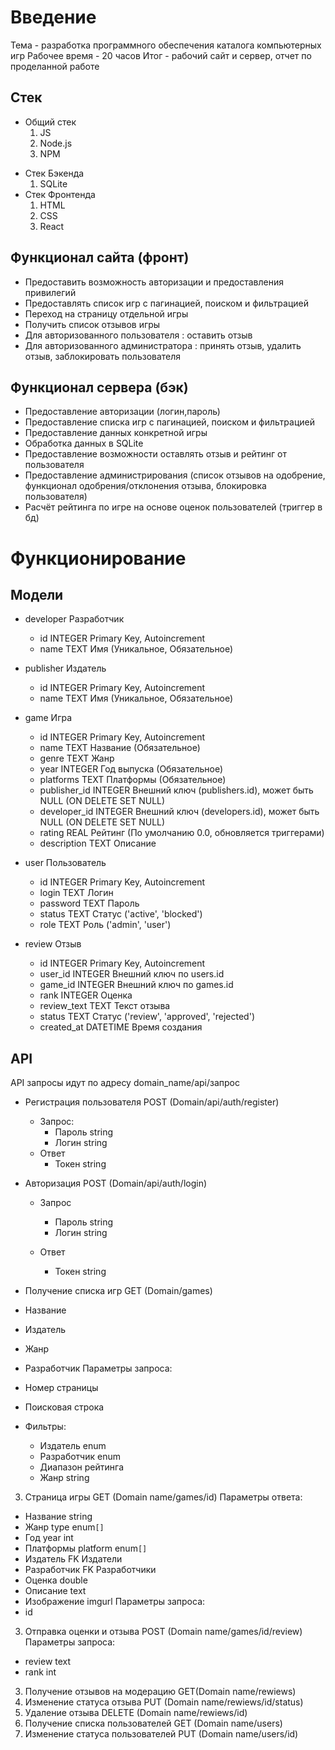 # Введение
Тема - разработка программного  обеспечения каталога компьютерных игр
Рабочее время - 20 часов
Итог - рабочий сайт и сервер, отчет по проделанной работе

## Стек
* Общий стек
	1. JS
	2. Node.js
	3. NPM
- Стек Бэкенда
	1. SQLite
- Стек Фронтенда
	1. HTML
	2. СSS
	3. React



## Функционал сайта (фронт)
- Предоставить возможность авторизации и предоставления привилегий 
- Предоставлять список игр с пагинацией, поиском и фильтрацией
- Переход на страницу отдельной игры
- Получить список отзывов игры
- Для авторизованного пользователя : оставить отзыв
- Для авторизованного администратора : принять отзыв, удалить отзыв, заблокировать пользователя
## Функционал сервера (бэк)
- Предоставление авторизации (логин,пароль)
- Предоставление списка игр с пагинацией, поиском и фильтрацией
- Предоставление данных конкретной игры
- Обработка данных в SQLite
- Предоставление возможности оставлять отзыв и рейтинг от пользователя
- Предоставление администрирования (список отзывов на одобрение, функционал одобрения/отклонения отзыва, блокировка пользователя)
- Расчёт рейтинга по игре на основе оценок пользователей (триггер в бд)

# Функционирование
## Модели
- developer Разработчик 
    - id INTEGER Primary Key, Autoincrement
    - name TEXT Имя (Уникальное, Обязательное)

- publisher Издатель 
    - id INTEGER Primary Key, Autoincrement
    - name TEXT Имя (Уникальное, Обязательное)

- game Игра
    - id INTEGER Primary Key, Autoincrement
    - name TEXT Название (Обязательное)
    - genre TEXT Жанр
    - year INTEGER Год выпуска (Обязательное)
    - platforms TEXT Платформы (Обязательное)
    - publisher_id INTEGER Внешний ключ (publishers.id), может быть NULL (ON DELETE SET NULL)
    - developer_id INTEGER Внешний ключ (developers.id), может быть NULL (ON DELETE SET NULL)
    - rating REAL Рейтинг (По умолчанию 0.0, обновляется триггерами)
    - description TEXT Описание

- user Пользователь 
    - id INTEGER Primary Key, Autoincrement
    - login TEXT Логин 
    - password TEXT Пароль 
    - status TEXT Статус ('active', 'blocked')
    - role TEXT Роль ('admin', 'user')

- review Отзыв 
    - id INTEGER Primary Key, Autoincrement
    - user_id INTEGER Внешний ключ по users.id
    - game_id INTEGER Внешний ключ по games.id
    - rank INTEGER Оценка 
    - review_text TEXT Текст отзыва
    - status TEXT Статус ('review', 'approved', 'rejected')
    - created_at DATETIME Время создания 
## API
API запросы идут по адресу domain_name/api/запрос
- Регистрация пользователя POST (Domain/api/auth/register) 
  - Запрос:
    - Пароль string
    - Логин string
  - Ответ
    - Токен string

- Авторизация POST (Domain/api/auth/login)
  - Запрос
    - Пароль string
    - Логин string

  - Ответ
    - Токен string

- Получение списка игр GET (Domain/games)

- Название
- Издатель
- Жанр
- Разработчик
  Параметры запроса:
- Номер страницы
- Поисковая строка
- Фильтры:
    - Издатель enum
    - Разработчик enum
    - Диапазон рейтинга
    - Жанр string

3. Страница игры GET (Domain name/games/id)
   Параметры ответа:
- Название string
- Жанр type enum`[]`
- Год year int
- Платформы platform enum`[]`
- Издатель FK Издатели
- Разработчик FK Разработчики
- Оценка double
- Описание text
- Изображение imgurl
  Параметры запроса:
- id

3. Отправка оценки и отзыва POST (Domain name/games/id/review)
   Параметры запроса:
- review text
- rank int
3. Получение отзывов на модерацию GET(Domain name/rewiews)
4. Изменение статуса отзыва PUT (Domain name/rewiews/id/status)
5. Удаление отзыва DELETE (Domain name/rewiews/id)
6. Получение списка пользователей GET (Domain name/users)
7. Изменение статуса пользователей PUT (Domain name/users/id)

